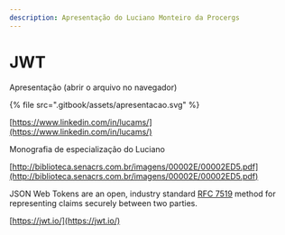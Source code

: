 ```yaml
---
description: Apresentação do Luciano Monteiro da Procergs
---
```


# JWT

Apresentação \(abrir o arquivo no navegador\)

{% file src=".gitbook/assets/apresentacao.svg" %}

[https://www.linkedin.com/in/lucams/](https://www.linkedin.com/in/lucams/)

Monografia de especialização do Luciano

[http://biblioteca.senacrs.com.br/imagens/00002E/00002ED5.pdf](http://biblioteca.senacrs.com.br/imagens/00002E/00002ED5.pdf)

JSON Web Tokens are an open, industry standard [RFC 7519](https://tools.ietf.org/html/rfc7519) method for representing claims securely between two parties.

[https://jwt.io/](https://jwt.io/)



